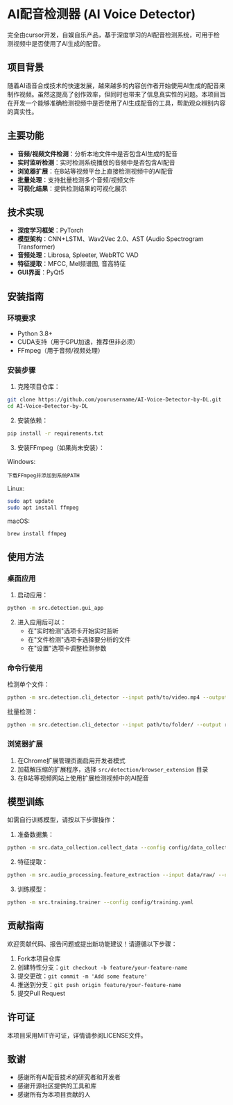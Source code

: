 # AI配音检测器 (AI Voice Detector)

完全由cursor开发，自娱自乐产品，基于深度学习的AI配音检测系统，可用于检测视频中是否使用了AI生成的配音。

## 项目背景

随着AI语音合成技术的快速发展，越来越多的内容创作者开始使用AI生成的配音来制作视频。虽然这提高了创作效率，但同时也带来了信息真实性的问题。本项目旨在开发一个能够准确检测视频中是否使用了AI生成配音的工具，帮助观众辨别内容的真实性。

## 主要功能

- **音频/视频文件检测**：分析本地文件中是否包含AI生成的配音
- **实时监听检测**：实时检测系统播放的音频中是否包含AI配音
- **浏览器扩展**：在B站等视频平台上直接检测视频中的AI配音
- **批量处理**：支持批量检测多个音频/视频文件
- **可视化结果**：提供检测结果的可视化展示

## 技术实现

- **深度学习框架**：PyTorch
- **模型架构**：CNN+LSTM、Wav2Vec 2.0、AST (Audio Spectrogram Transformer)
- **音频处理**：Librosa, Spleeter, WebRTC VAD
- **特征提取**：MFCC, Mel频谱图, 音高特征
- **GUI界面**：PyQt5

## 安装指南

### 环境要求

- Python 3.8+
- CUDA支持（用于GPU加速，推荐但非必须）
- FFmpeg（用于音频/视频处理）

### 安装步骤

1. 克隆项目仓库：

```bash
git clone https://github.com/yourusername/AI-Voice-Detector-by-DL.git
cd AI-Voice-Detector-by-DL
```

2. 安装依赖：

```bash
pip install -r requirements.txt
```

3. 安装FFmpeg（如果尚未安装）：

Windows:
```
下载FFmpeg并添加到系统PATH
```

Linux:
```bash
sudo apt update
sudo apt install ffmpeg
```

macOS:
```bash
brew install ffmpeg
```

## 使用方法

### 桌面应用

1. 启动应用：

```bash
python -m src.detection.gui_app
```

2. 进入应用后可以：
   - 在"实时检测"选项卡开始实时监听
   - 在"文件检测"选项卡选择要分析的文件
   - 在"设置"选项卡调整检测参数

### 命令行使用

检测单个文件：

```bash
python -m src.detection.cli_detector --input path/to/video.mp4 --output results/
```

批量检测：

```bash
python -m src.detection.cli_detector --input path/to/folder/ --output results/ --batch
```

### 浏览器扩展

1. 在Chrome扩展管理页面启用开发者模式
2. 加载解压缩的扩展程序，选择 `src/detection/browser_extension` 目录
3. 在B站等视频网站上使用扩展检测视频中的AI配音

## 模型训练

如需自行训练模型，请按以下步骤操作：

1. 准备数据集：

```bash
python -m src.data_collection.collect_data --config config/data_collection.yaml
```

2. 特征提取：

```bash
python -m src.audio_processing.feature_extraction --input data/raw/ --output data/features/
```

3. 训练模型：

```bash
python -m src.training.trainer --config config/training.yaml
```

## 贡献指南

欢迎贡献代码、报告问题或提出新功能建议！请遵循以下步骤：

1. Fork本项目仓库
2. 创建特性分支：`git checkout -b feature/your-feature-name`
3. 提交更改：`git commit -m 'Add some feature'`
4. 推送到分支：`git push origin feature/your-feature-name`
5. 提交Pull Request

## 许可证

本项目采用MIT许可证，详情请参阅LICENSE文件。

## 致谢

- 感谢所有AI配音技术的研究者和开发者
- 感谢开源社区提供的工具和库
- 感谢所有为本项目贡献的人 
